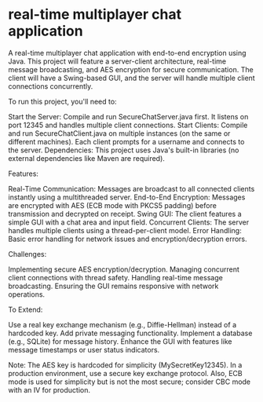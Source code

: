 # real-time multiplayer chat application

A real-time multiplayer chat application with end-to-end encryption using Java. This project will feature a server-client architecture, real-time message broadcasting, and AES encryption for secure communication. The client will have a Swing-based GUI, and the server will handle multiple client connections concurrently.

To run this project, you'll need to:

Start the Server: Compile and run SecureChatServer.java first. It listens on port 12345 and handles multiple client connections.
Start Clients: Compile and run SecureChatClient.java on multiple instances (on the same or different machines). Each client prompts for a username and connects to the server.
Dependencies: This project uses Java's built-in libraries (no external dependencies like Maven are required).

Features:

Real-Time Communication: Messages are broadcast to all connected clients instantly using a multithreaded server.
End-to-End Encryption: Messages are encrypted with AES (ECB mode with PKCS5 padding) before transmission and decrypted on receipt.
Swing GUI: The client features a simple GUI with a chat area and input field.
Concurrent Clients: The server handles multiple clients using a thread-per-client model.
Error Handling: Basic error handling for network issues and encryption/decryption errors.

Challenges:

Implementing secure AES encryption/decryption.
Managing concurrent client connections with thread safety.
Handling real-time message broadcasting.
Ensuring the GUI remains responsive with network operations.

To Extend:

Use a real key exchange mechanism (e.g., Diffie-Hellman) instead of a hardcoded key.
Add private messaging functionality.
Implement a database (e.g., SQLite) for message history.
Enhance the GUI with features like message timestamps or user status indicators.

Note: The AES key is hardcoded for simplicity (MySecretKey12345). In a production environment, use a secure key exchange protocol. Also, ECB mode is used for simplicity but is not the most secure; consider CBC mode with an IV for production.